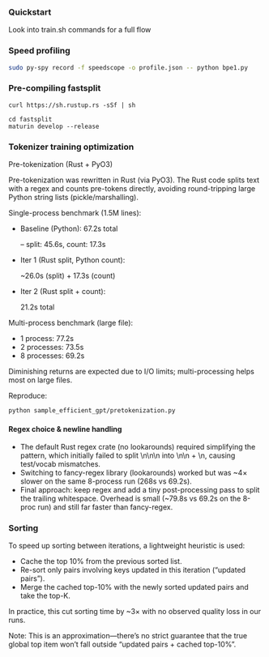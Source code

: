 ### Quickstart

Look into train.sh commands for a full flow



### Speed profiling
```bash
sudo py-spy record -f speedscope -o profile.json -- python bpe1.py
```

### Pre-compiling fastsplit
```
curl https://sh.rustup.rs -sSf | sh
```

```
cd fastsplit
maturin develop --release
```


### Tokenizer training optimization

Pre-tokenization (Rust + PyO3)

Pre-tokenization was rewritten in Rust (via PyO3). The Rust code splits text with a regex and counts pre-tokens directly, avoiding round-tripping large Python string lists (pickle/marshalling).

Single-process benchmark (1.5M lines):
- Baseline (Python): 67.2s total

    – split: 45.6s, count: 17.3s
- Iter 1 (Rust split, Python count): 

    ~26.0s (split) + 17.3s (count)
- Iter 2 (Rust split + count): 
    
    21.2s total

Multi-process benchmark (large file):
- 1 process: 77.2s
- 2 processes: 73.5s
- 8 processes: 69.2s

Diminishing returns are expected due to I/O limits; multi-processing helps most on large files.

Reproduce:
```bash
python sample_efficient_gpt/pretokenization.py
```

#### Regex choice & newline handling
* The default Rust regex crate (no lookarounds) required simplifying the pattern, which initially failed to split \n\n\n into \n\n + \n, causing test/vocab mismatches.
* Switching to fancy-regex library (lookarounds) worked but was ~4× slower on the same 8-process run (268s vs 69.2s).
* Final approach: keep regex and add a tiny post-processing pass to split the trailing whitespace. Overhead is small (~79.8s vs 69.2s on the 8-proc run) and still far faster than fancy-regex.



### Sorting
To speed up sorting between iterations, a lightweight heuristic is used:
* Cache the top 10% from the previous sorted list.
* Re-sort only pairs involving keys updated in this iteration (“updated pairs”).
* Merge the cached top-10% with the newly sorted updated pairs and take the top-K.

In practice, this cut sorting time by ~3× with no observed quality loss in our runs.

Note: This is an approximation—there’s no strict guarantee that the true global top item won’t fall outside “updated pairs + cached top-10%”.